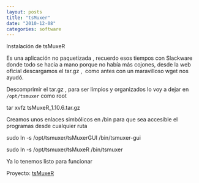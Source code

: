 ```yaml
---
layout: posts
title: "tsMuxer"
date: "2010-12-08"
categories: software
---
```


Instalación de tsMuxeR

Es una aplicación no paquetizada , recuerdo esos tiempos con Slackware donde todo se hacia a mano porque no había más cojones, desde la web oficial descargamos el tar.gz ,  como antes con un maravilloso wget nos ayudó.

Descomprimir el tar.gz , para ser limpios y organizados lo voy a dejar en `/opt/tsmuxer` como root

tar xvfz tsMuxeR\_1.10.6.tar.gz

Creamos unos enlaces simbólicos en /bin para que sea accesible el programas desde cualquier ruta

sudo ln -s /opt/tsmuxer/tsMuxerGUI /bin/tsmuxer-gui

sudo ln -s /opt/tsmuxer/tsMuxeR /bin/tsmuxer

Ya lo tenemos listo para funcionar

Proyecto: [tsMuxeR](https://www.smlabs.net/tsmuxer_en.html)
